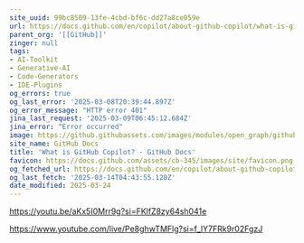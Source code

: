 ```yaml
---
site_uuid: 99bc8509-13fe-4cbd-bf6c-dd27a8ce059e
url: https://docs.github.com/en/copilot/about-github-copilot/what-is-github-copilot
parent_org: '[[GitHub]]'
zinger: null
tags:
- AI-Toolkit
- Generative-AI
- Code-Generators
- IDE-Plugins
og_errors: true
og_last_error: '2025-03-08T20:39:44.897Z'
og_error_message: "HTTP error 401"
jina_last_request: '2025-03-09T06:45:12.684Z'
jina_error: "Error occurred"
image: https://github.githubassets.com/images/modules/open_graph/github-logo.png
site_name: GitHub Docs
title: 'What is GitHub Copilot? - GitHub Docs'
favicon: https://docs.github.com/assets/cb-345/images/site/favicon.png
og_fetched_url: https://docs.github.com/en/copilot/about-github-copilot/what-is-github-copilot
og_last_fetch: '2025-03-14T04:43:55.120Z'
date_modified: 2025-03-24
---
```






https://youtu.be/aKx5I0Mrr9g?si=FKlfZ8zy64sh041e

https://www.youtube.com/live/Pe8ghwTMFlg?si=f_lY7FRk9r02FgzJ
